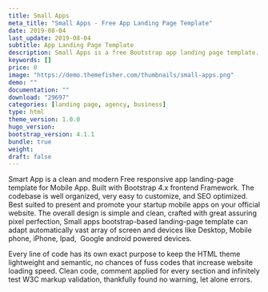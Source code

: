 ```yaml
---
title: Small Apps
meta_title: "Small Apps - Free App Landing Page Template"
date: 2019-08-04
last_update: 2019-08-04
subtitle: App Landing Page Template
description: Small Apps is a free Bootstrap app landing page template. 
keywords: []
price: 0
image: "https://demo.themefisher.com/thumbnails/small-apps.png"
demo: ""
documentation: ""
download: "29697"
categories: [landing page, agency, business]
type: html
theme_version: 1.0.0
hugo_version: 
bootstrap_version: 4.1.1
bundle: true
weight:
draft: false
---
```


Smart App is a clean and modern Free responsive app landing-page template for Mobile App. Built with Bootstrap 4.x frontend Framework. The codebase is well organized, very easy to customize, and SEO optimized. Best suited to present and promote your startup mobile apps on your official website. The overall design is simple and clean, crafted with great assuring pixel perfection, Small apps bootstrap-based landing-page template can adapt automatically vast array of screen and devices like Desktop, Mobile phone, iPhone, Ipad,  Google android powered devices.

Every line of code has its own exact purpose to keep the HTML theme lightweight and semantic, no chances of fuss codes that increase website loading speed. Clean code, comment applied for every section and infinitely test W3C markup validation, thankfully found no warning, let alone errors.

